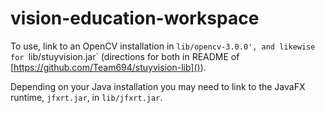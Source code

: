 # vision-education-workspace

To use, link to an OpenCV installation in `lib/opencv-3.0.0', and
likewise for `lib/stuyvision.jar` (directions for both in README
of [https://github.com/Team694/stuyvision-lib]()).

Depending on your Java installation you may need to link to the JavaFX runtime,
`jfxrt.jar`, in `lib/jfxrt.jar`.
